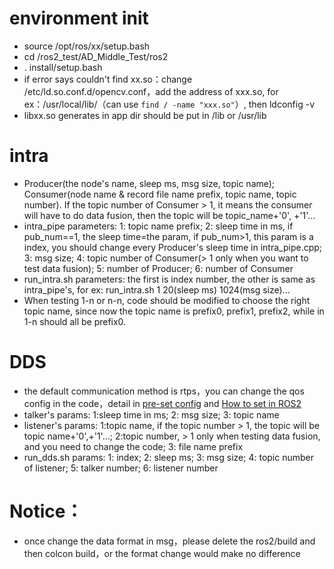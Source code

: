 # environment init
- source /opt/ros/xx/setup.bash
- cd /ros2_test/AD_Middle_Test/ros2
- . install/setup.bash
- if error says couldn't find xx.so：change /etc/ld.so.conf.d/opencv.conf，add the address of xxx.so, for ex：/usr/local/lib/（can use `find / -name "xxx.so"`）, then ldconfig -v
- libxx.so generates in app dir should be put in /lib or /usr/lib

# intra
- Producer(the node's name, sleep ms, msg size, topic name); Consumer(node name & record file name prefix, topic name, topic number). If the topic number of Consumer > 1, it means the consumer will have to do data fusion, then the topic will be topic_name+'0', +'1'...
- intra_pipe parameters: 1: topic name prefix; 2: sleep time in ms, if pub_num==1, the sleep time=the param, if pub_num>1, this param is a index, you should change every Producer's sleep time in intra_pipe.cpp; 3: msg size; 4: topic number of Consumer(> 1 only when you want to test data fusion); 5: number of Producer; 6: number of Consumer
- run_intra.sh parameters: the first is index number, the other is same as intra_pipe's, for ex: run_intra.sh 1 20(sleep ms) 1024(msg size)...
- When testing 1-n or n-n, code should be modified to choose the right topic name, since now the topic name is prefix0, prefix1, prefix2, while in 1-n should all be prefix0.

# DDS
- the default communication method is rtps，you can change the qos config in the code，detail in [pre-set config](https://github.com/ros2/rmw/blob/master/rmw/include/rmw/qos_profiles.h) and [How to set in ROS2](https://docs.ros2.org/latest/api/rclcpp/classrclcpp_1_1QoS.html#details)
- talker's params: 1:sleep time in ms; 2: msg size; 3: topic name
- listener's params: 1:topic name, if the topic number > 1, the topic will be topic name+'0',+'1'...; 2:topic number, > 1 only when testing data fusion, and you need to change the code; 3: file name prefix
- run_dds.sh params: 1: index; 2: sleep ms; 3: msg size; 4: topic number of listener; 5: talker number; 6: listener number

# Notice：
- once change the data format in msg，please delete the ros2/build and then colcon build，or the format change would make no difference
